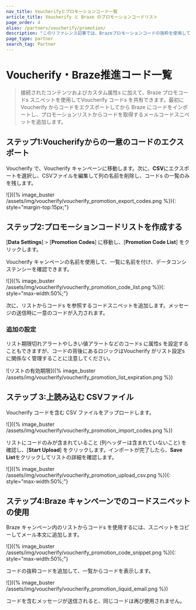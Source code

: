 ```yaml
---
nav_title: Voucherifyとプロモーションコード一覧
article_title: Voucherify と Braze のプロモーションコードリスト
page_order: 4
alias: /partners/voucherify/promotion/
description: "このリファレンス記事では、Brazeプロモーションコードの抜粋を使用してVoucherify コードsを共有する方法について説明します。"
page_type: partner
search_tag: Partner
---
```


# Voucherify・Braze推進コード一覧

> 接続されたコンテンツおよびカスタム属性s に加えて、Braze プロモコードs スニペットを使用してVoucherify コードs を共有できます。最初に Voucherify からコードをエクスポートしてから Braze にコードをインポートし、プロモーションリストからコードを取得するメールコードスニペットを追加します。 



## ステップ1:Voucherifyからの一意のコードのエクスポート

Voucherify で、Voucherify キャンペーンに移動します。次に、**CSV**にエクスポートを選択し、CSVファイルを編集して列の名前を削除し、コードs の一覧のみを残します。

![]({% image_buster /assets/img/voucherify/voucherify_promotion_export_codes.png %}){: style="margin-top:15px;"}

## ステップ2:プロモーションコードリストを作成する

[**Data Settings**] > [**Promotion Codes**] に移動し、[**Promotion Code List**] をクリックします。

Voucherify キャンペーンの名前を使用して、一覧に名前を付け、データコンシステンシーを確認できます。

![]({% image_buster /assets/img/voucherify/voucherify_promotion_code_list.png %}){: style="max-width:50%;"}

次に、リストからコードs を参照するコードスニペットを追加します。メッセージの送信時に一意のコードが入力されます。

### 追加の設定

リスト期限切れアラートやしきい値アラートなどのコードs に属性s を設定することもできますが、コードの背後にあるロジックはVoucherify がリスト設定s に関係なく管理することに注意してください。

![リストの有効期限]({% image_buster /assets/img/voucherify/voucherify_promotion_list_expiration.png %})

## ステップ 3:上読み込む CSVファイル

Voucherify コードを含む CSV ファイルをアップロードします。

![]({% image_buster /assets/img/voucherify/voucherify_promotion_import_codes.png %})

リストにコードのみが含まれていること (列ヘッダーは含まれていないこと) を確認し、[**Start Upload**] をクリックします。インポートが完了したら、**Save List**をクリックしてリストの詳細を確認します。

![]({% image_buster /assets/img/voucherify/voucherify_promotion_upload_csv.png %}){: style="max-width:50%;"}

## ステップ4:Braze キャンペーンでのコードスニペットの使用

Braze キャンペーン内のリストからコードs を使用するには、スニペットをコピーしてメール本文に追加します。

![]({% image_buster /assets/img/voucherify/voucherify_promotion_code_snippet.png %}){: style="max-width:50%;"}

コードの抜粋コードを追加して、一覧からコードを表示します。

![]({% image_buster /assets/img/voucherify/voucherify_promotion_liquid_email.png %})

コードを含むメッセージが送信されると、同じコードは再び使用されません。


